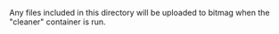 Any files included in this directory will be uploaded to bitmag when the "cleaner" container is run.